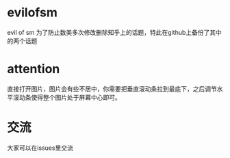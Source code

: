 # evilofsm
evil of sm
为了防止数美多次修改删除知乎上的话题，特此在github上备份了其中的两个话题

# attention
直接打开图片，图片会有些不居中，你需要把垂直滚动条拉到最底下，之后调节水平滚动条使得整个图片处于屏幕中心即可。

# 交流
大家可以在issues里交流
